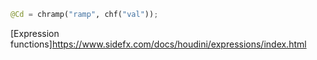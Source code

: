 ```python
@Cd = chramp("ramp", chf("val"));
```

[Expression functions]https://www.sidefx.com/docs/houdini/expressions/index.html

